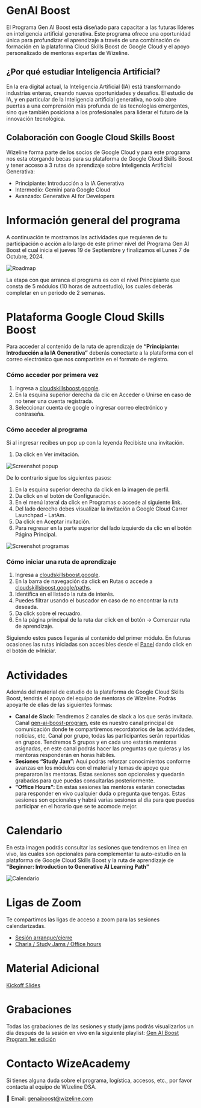 # GenAI Boost
El Programa Gen AI Boost está diseñado para capacitar a las futuras líderes en inteligencia artificial generativa. Este programa ofrece una oportunidad única para profundizar el aprendizaje a través de una combinación de formación en la plataforma Cloud Skills Boost de Google Cloud y el apoyo personalizado de mentoras expertas de Wizeline.

## ¿Por qué estudiar Inteligencia Artificial?
En la era digital actual, la Inteligencia Artificial (IA) está transformando industrias enteras, creando nuevas oportunidades y desafíos. El estudio de IA, y en particular de la Inteligencia artificial generativa, no solo abre puertas a una comprensión más profunda de las tecnologías emergentes, sino que también posiciona a los profesionales para liderar el futuro de la innovación tecnológica.

## Colaboración con Google Cloud Skills Boost
Wizeline forma parte de los socios de Google Cloud y para este programa nos esta otorgando becas para su plataforma de Google Cloud Skills Boost y tener acceso a 3 rutas de aprendizaje sobre Inteligencia Artificial Generativa:
- Principiante: Introducción a la IA Generativa
- Intermedio: Gemini para Google Cloud
- Avanzado: Generative AI for Developers

# Información general del programa
A continuación te mostramos las actividades que requieren de tu participación o acción a lo largo de este primer nivel del Programa Gen AI Boost el cual inicia el jueves 19 de Septiembre y finalizamos el Lunes 7 de Octubre, 2024.

![Roadmap](https://github.com/user-attachments/assets/731841e8-2c54-4c54-88f2-5c85162a994d)

La etapa con que arranca el programa es con el nivel Principiante que consta de 5 módulos (10 horas de autoestudio), los cuales deberás completar en un periodo de 2 semanas.

# Plataforma Google Cloud Skills Boost
Para acceder al contenido de la ruta de aprendizaje de __“Principiante: Introducción a la IA Generativa”__ deberás conectarte a la plataforma con el correo electrónico que nos compartiste en el formato de registro.

### Cómo acceder por primera vez
1. Ingresa a [cloudskillsboost.google](https://www.cloudskillsboost.google/).
2. En la esquina superior derecha da clic en Acceder o Unirse en caso de no tener una cuenta registrada.
3. Seleccionar cuenta de google o ingresar correo electrónico y contraseña.

### Cómo acceder al programa
Si al ingresar recibes un pop up con la leyenda Recibiste una invitación.
1. Da click en Ver invitación.
   
![Screenshot popup](https://github.com/user-attachments/assets/16777614-24ba-41db-ac22-53aeb09e19d8)

De lo contrario sigue los siguientes pasos:
1. En la esquina superior derecha da click en la imagen de perfil.
2. Da click en el botón de Configuración.
3. En el menú lateral da click en Programas o accede al siguiente link.
4. Del lado derecho debes visualizar la invitación a Google Cloud Carrer Launchpad - LatAm.
5. Da click en Aceptar invitación.
6. Para regresar en la parte superior del lado izquierdo da clic en el botón Página Principal.

![Screenshot programas](https://github.com/user-attachments/assets/cee5d6b1-f79c-4907-965f-948efc1274f0)

### Cómo iniciar una ruta de aprendizaje 
1. Ingresa a [cloudskillsboost.google](https://www.cloudskillsboost.google/).
2. En la barra de navegación da click en Rutas o accede a [cloudskillsboost.google/paths](https://www.cloudskillsboost.google/paths).
3. Identifica en el listado la ruta de interés.
4. Puedes filtrar usando el buscador en caso de no encontrar la ruta deseada.
5. Da click sobre el recuadro.
6. En la página principal de la ruta dar click en el botón → Comenzar ruta de aprendizaje.

Siguiendo estos pasos llegarás al contenido del primer módulo.
En futuras ocasiones las rutas iniciadas son accesibles desde el [Panel](https://www.cloudskillsboost.google/) dando click en el botón de ⊳Iniciar.

# Actividades
Además del material de estudio de la plataforma de Google Cloud Skills Boost, tendrás el apoyo del equipo de mentoras de Wizeline. Podrás apoyarte de ellas de las siguientes formas:
- __Canal de Slack:__ Tendremos 2 canales de slack a los que serás invitada.
Canal [gen-ai-boost-program](https://wizelineacademy.slack.com/archives/C07M8839D6W), este es nuestro canal principal de comunicación donde te compartiremos recordatorios de las actividades, noticias, etc.
Canal por grupo, todas las participantes serán repartidas en grupos. Tendremos 5 grupos y en cada uno estarán mentoras asignadas, en este canal podrás hacer las preguntas que quieras y las mentoras responderán en horas hábiles.
- __Sesiones “Study Jam”:__ Aquí podrás reforzar conocimientos conforme avanzas en los módulos con el material y temas de apoyo que prepararon las mentoras. Estas sesiones son opcionales y quedarán grabadas para que puedas consultarlas posteriormente.
- __“Office Hours”:__ En estas sesiones las mentoras estarán conectadas para responder en vivo cualquier duda o pregunta que tengas. Estas sesiones son opcionales y habrá varias sesiones al día para que puedas participar en el horario que se te acomode mejor.

# Calendario
En esta imagen podrás consultar las sesiones que tendremos en línea en vivo, las cuales son opcionales para complementar tu auto-estudio en la plataforma de Google Cloud Skills Boost y la ruta de aprendizaje de __"Beginner: Introduction to Generative AI Learning Path"__

![Calendario](https://github.com/user-attachments/assets/070d6262-7c93-4182-935c-e0de96da4c91)

# Ligas de Zoom
Te compartimos las ligas de acceso a zoom para las sesiones calendarizadas.
- [Sesión arranque/cierre](https://wizeline.zoom.us/j/84052452141)
- [Charla / Study Jams / Office hours](https://wizeline.zoom.us/j/85113228514)

# Material Adicional
[Kickoff Slides](./Material%20Adicional/Kickoff%20_%20Gen%20AI%20Boost%20_%20Q3-2024%20_%20Google%20Partnership.pdf)

# Grabaciones
Todas las grabaciones de las sesiones y study jams podrás visualizarlos un día después de la sesión en vivo en la siguiente playlist: [Gen AI Boost Program 1er edición](https://www.youtube.com/playlist?list=PLQmYtfk1yvf45KcDfcBc2nH7xDQsx7Qjy)

# Contacto WizeAcademy
Si tienes alguna duda sobre el programa, logística, accesos, etc., por favor contacta al equipo de Wizeline DSA.

:email: Email: genaiboost@wizeline.com
